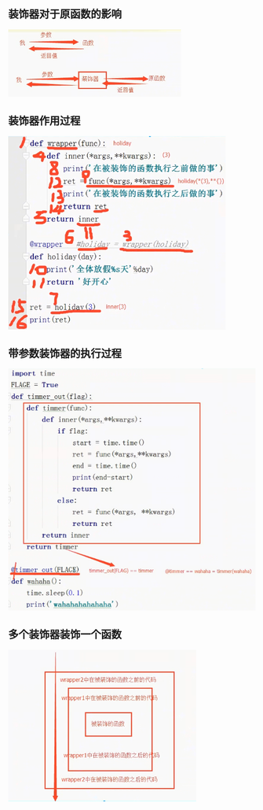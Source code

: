 ## 装饰器对于原函数的影响
![](img/01_装饰器对于原函数的影响.png)

## 装饰器作用过程
![](img/02_装饰器过程.png)

## 带参数装饰器的执行过程
![](img/03_带参数装饰器的执行过程.png)

## 多个装饰器装饰一个函数
![](img/04_多个装饰器装饰一个函数.png)











